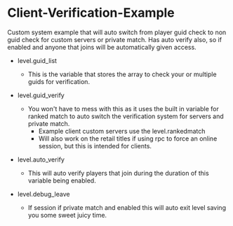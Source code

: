 # Client-Verification-Example
Custom system example that will auto switch from player guid check to non guid check for custom servers or private match. Has auto verify also, so if enabled and anyone that joins will be automatically given access.

- level.guid_list
  - This is the variable that stores the array to check your or multiple guids for verification.

- level.guid_verify
  - You won't have to mess with this as it uses the built in variable for ranked match to auto switch the verification system for servers and private match.
    - Example client custom servers use the level.rankedmatch
    - Will also work on the retail titles if using rpc to force an online session, but this is intended for clients.

- level.auto_verify
  - This will auto verify players that join during the duration of this variable being enabled.

- level.debug_leave
  - If session if private match and enabled this will auto exit level saving you some sweet juicy time.
